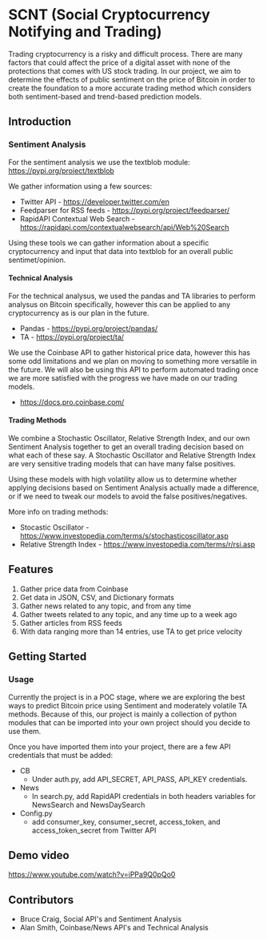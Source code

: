 # SCNT (Social Cryptocurrency Notifying and Trading)

Trading cryptocurrency is a risky and difficult process. There are many factors that could affect the price of a digital asset with none of the protections that comes with US stock trading. In our project, we aim to determine the effects of public sentiment on the price of Bitcoin in order to create the foundation to a more accurate trading method which considers both sentiment-based and trend-based prediction models.

## Introduction

### Sentiment Analysis
For the sentiment analysis we use the textblob module: https://pypi.org/project/textblob

We gather information using a few sources:
* Twitter API - https://developer.twitter.com/en
* Feedparser for RSS feeds - https://pypi.org/project/feedparser/
* RapidAPI Contextual Web Search - https://rapidapi.com/contextualwebsearch/api/Web%20Search

Using these tools we can gather information about a specific cryptocurrency and input that data into textblob for an overall public sentimet/opinion.

#### Technical Analysis
For the technical analysus, we used the pandas and TA libraries to perform analysus on Bitcoin specifically, however this can be applied to any cryptocurrency as is our plan in the future.
* Pandas - https://pypi.org/project/pandas/
* TA - https://pypi.org/project/ta/

We use the Coinbase API to gather historical price data, however this has some odd limitations and we plan on moving to something more versatile in the future.
We will also be using this API to perform automated trading once we are more satisfied with the progress we have made on our trading models.
* https://docs.pro.coinbase.com/

#### Trading Methods
We combine a Stochastic Oscillator, Relative Strength Index, and our own Sentiment Analysis together to get an overall 
trading decision based on what each of these say. A Stochastic Oscillator and Relative Strength Index are very sensitive
trading models that can have many false positives.

Using these models with high volatility allow us to determine whether applying decisions based on Sentiment Analysis 
actually made a difference, or if we need to tweak our models to avoid the false positives/negatives. 

More info on trading methods:
* Stocastic Oscillator - https://www.investopedia.com/terms/s/stochasticoscillator.asp
* Relative Strength Index - https://www.investopedia.com/terms/r/rsi.asp

## Features
1. Gather price data from Coinbase
2. Get data in JSON, CSV, and Dictionary formats
3. Gather news related to any topic, and from any time
4. Gather tweets related to any topic, and any time up to a week ago
5. Gather articles from RSS feeds
6. With data ranging more than 14 entries, use TA to get price velocity

## Getting Started
### Usage
Currently the project is in a POC stage, where we are exploring the best ways to predict Bitcoin price using Sentiment and moderately volatile TA methods. Because of this, our project
is mainly a collection of python modules that can be imported into your own project should you decide to use them.

Once you have imported them into your project, there are a few API credentials that must be added:
* CB
    * Under auth.py, add API_SECRET, API_PASS, API_KEY credentials.
* News
    * In search.py, add RapidAPI credentials in both headers variables for NewsSearch and NewsDaySearch
* Config.py
    * add consumer_key, consumer_secret, access_token, and access_token_secret from Twitter API


## Demo video
https://www.youtube.com/watch?v=iPPa9Q0pQo0

## Contributors

* Bruce Craig, Social API's and Sentiment Analysis
* Alan Smith, Coinbase/News API's and Technical Analysis

